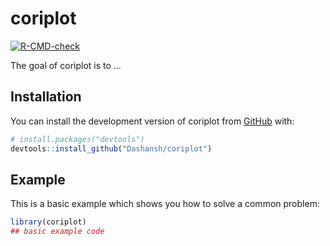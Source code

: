 
<!-- README.md is generated from README.Rmd. Please edit that file -->

# coriplot

<!-- badges: start -->

[![R-CMD-check](https://github.com/Dashansh/coriplot/actions/workflows/R-CMD-check.yaml/badge.svg)](https://github.com/Dashansh/coriplot/actions/workflows/R-CMD-check.yaml)
<!-- badges: end -->

The goal of coriplot is to …

## Installation

You can install the development version of coriplot from
[GitHub](https://github.com/) with:

``` r
# install.packages("devtools")
devtools::install_github("Dashansh/coriplot")
```

## Example

This is a basic example which shows you how to solve a common problem:

``` r
library(coriplot)
## basic example code
```
